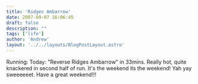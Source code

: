 ```yaml
---
title: 'Ridges Ambarrow'
date: 2007-09-07 16:06:45
draft: false
description: ""
tags: ['life']
author: 'Andrew'
layout: '../../layouts/BlogPostLayout.astro'
---
```


Running: Today: "Reverse Ridges Ambarrow" in 33mins. Really hot, quite knackered in second half of run. It's the weekend its the weekend! Yah yay sweeeeeet. Have a great weekend!!!
